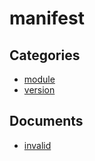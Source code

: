 # manifest

## Categories
- [module](./module/README.md)
- [version](./version/README.md)

## Documents
- [invalid](invalid.md)